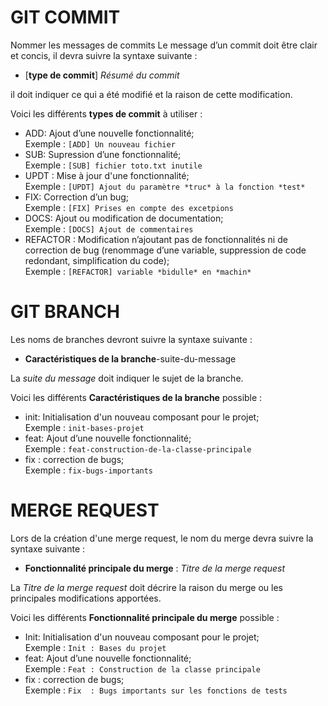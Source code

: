 # GIT COMMIT

Nommer les messages de commits Le message d’un commit doit être clair et concis, il devra suivre la syntaxe suivante :  
- [**type de commit**] *Résumé du commit*  
 
il doit indiquer ce qui a été modifié et la raison de cette modification.

Voici les différents **types de commit** à utiliser :
- ADD: Ajout d’une nouvelle fonctionnalité;  
    Exemple : `[ADD] Un nouveau fichier`  
- SUB: Supression d’une fonctionnalité;  
    Exemple : `[SUB] fichier toto.txt inutile`  
- UPDT : Mise à jour d'une fonctionnalité;  
    Exemple : `[UPDT] Ajout du paramètre *truc* à la fonction *test*`  
- FIX: Correction d’un bug;  
    Exemple : `[FIX] Prises en compte des excetpions`  
- DOCS: Ajout ou modification de documentation;  
    Exemple : `[DOCS] Ajout de commentaires`  
- REFACTOR : Modification n’ajoutant pas de fonctionnalités ni de correction de
  bug (renommage d’une variable, suppression de code redondant, simplification
  du code);  
    Exemple : `[REFACTOR] variable *bidulle* en *machin*`

# GIT BRANCH

Les noms de branches devront suivre la syntaxe suivante :  
- **Caractéristiques de la branche**-suite-du-message

La *suite du message* doit indiquer le sujet de la branche.

Voici les différents **Caractéristiques de la branche** possible :
- init: Initialisation d'un nouveau composant pour le projet;  
    Exemple : `init-bases-projet`   
- feat: Ajout d’une nouvelle fonctionnalité;  
    Exemple : `feat-construction-de-la-classe-principale`   
- fix : correction de bugs;  
    Exemple : `fix-bugs-importants`

# MERGE REQUEST

Lors de la création d'une merge request, le nom du merge devra suivre la syntaxe suivante :  
- **Fonctionnalité principale du merge** : *Titre de la merge request*

La *Titre de la merge request* doit décrire la raison du merge ou les principales modifications apportées.

Voici les différents **Fonctionnalité principale du merge** possible :
- Init: Initialisation d'un nouveau composant pour le projet;  
    Exemple : `Init : Bases du projet`   
- feat: Ajout d’une nouvelle fonctionnalité;  
    Exemple : `Feat : Construction de la classe principale`   
- fix : correction de bugs;  
    Exemple : `Fix  : Bugs importants sur les fonctions de tests`